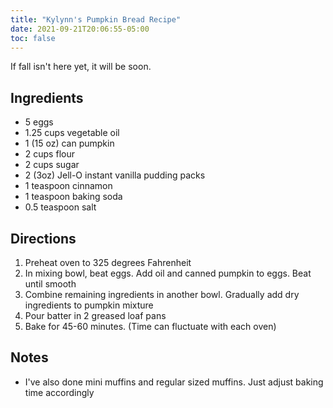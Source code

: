 ```yaml
---
title: "Kylynn's Pumpkin Bread Recipe"
date: 2021-09-21T20:06:55-05:00
toc: false
---
```


If fall isn't here yet, it will be soon.

<!--more-->

## Ingredients

- 5 eggs
- 1.25 cups vegetable oil
- 1 (15 oz) can pumpkin
- 2 cups flour
- 2 cups sugar
- 2 (3oz) Jell-O instant vanilla pudding packs
- 1 teaspoon cinnamon
- 1 teaspoon baking soda
- 0.5 teaspoon salt

## Directions

1. Preheat oven to 325 degrees Fahrenheit
1. In mixing bowl, beat eggs. Add oil and canned pumpkin to eggs. Beat until smooth
1. Combine remaining ingredients in another bowl. Gradually add dry ingredients to pumpkin mixture
1. Pour batter in 2 greased loaf pans
1. Bake for 45-60 minutes. (Time can fluctuate with each oven)

## Notes

- I've also done mini muffins and regular sized muffins. Just adjust baking time accordingly
